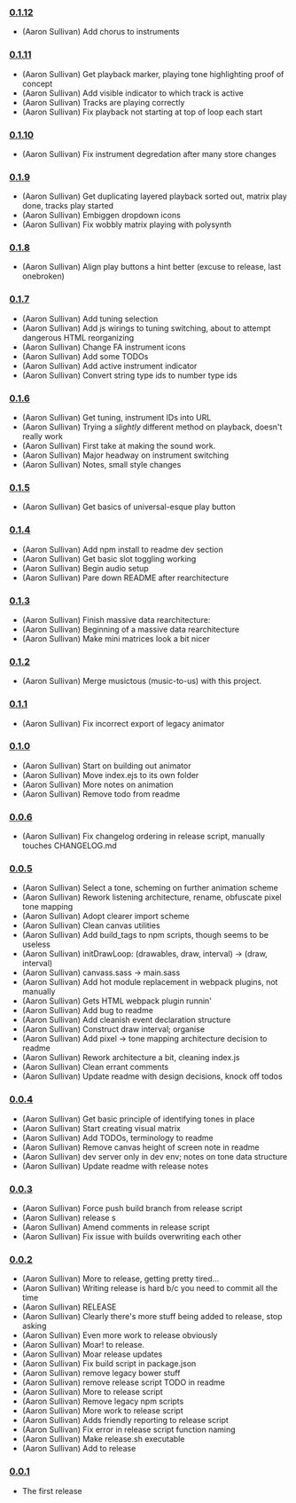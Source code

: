 ### [0.1.12](https://github.com/aaronik/tones/releases/tag/0.1.12)

  * (Aaron Sullivan) Add chorus to instruments

### [0.1.11](https://github.com/aaronik/tones/releases/tag/0.1.11)

  * (Aaron Sullivan) Get playback marker, playing tone highlighting proof of concept
  * (Aaron Sullivan) Add visible indicator to which track is active
  * (Aaron Sullivan) Tracks are playing correctly
  * (Aaron Sullivan) Fix playback not starting at top of loop each start

### [0.1.10](https://github.com/aaronik/tones/releases/tag/0.1.10)

  * (Aaron Sullivan) Fix instrument degredation after many store changes

### [0.1.9](https://github.com/aaronik/tones/releases/tag/0.1.9)

  * (Aaron Sullivan) Get duplicating layered playback sorted out, matrix play done, tracks play started
  * (Aaron Sullivan) Embiggen dropdown icons
  * (Aaron Sullivan) Fix wobbly matrix playing with polysynth

### [0.1.8](https://github.com/aaronik/tones/releases/tag/0.1.8)

  * (Aaron Sullivan) Align play buttons a hint better (excuse to release, last onebroken)

### [0.1.7](https://github.com/aaronik/tones/releases/tag/0.1.7)

  * (Aaron Sullivan) Add tuning selection
  * (Aaron Sullivan) Add js wirings to tuning switching, about to attempt dangerous HTML reorganizing
  * (Aaron Sullivan) Change FA instrument icons
  * (Aaron Sullivan) Add some TODOs
  * (Aaron Sullivan) Add active instrument indicator
  * (Aaron Sullivan) Convert string type ids to number type ids

### [0.1.6](https://github.com/aaronik/tones/releases/tag/0.1.6)

  * (Aaron Sullivan) Get tuning, instrument IDs into URL
  * (Aaron Sullivan) Trying a _slightly_ different method on playback, doesn't really work
  * (Aaron Sullivan) First take at making the sound work.
  * (Aaron Sullivan) Major headway on instrument switching
  * (Aaron Sullivan) Notes, small style changes

### [0.1.5](https://github.com/aaronik/tones/releases/tag/0.1.5)

  * (Aaron Sullivan) Get basics of universal-esque play button

### [0.1.4](https://github.com/aaronik/tones/releases/tag/0.1.4)

  * (Aaron Sullivan) Add npm install to readme dev section
  * (Aaron Sullivan) Get basic slot toggling working
  * (Aaron Sullivan) Begin audio setup
  * (Aaron Sullivan) Pare down README after rearchitecture

### [0.1.3](https://github.com/aaronik/tones/releases/tag/0.1.3)

  * (Aaron Sullivan) Finish massive data rearchitecture:
  * (Aaron Sullivan) Beginning of a massive data rearchitecture
  * (Aaron Sullivan) Make mini matrices look a bit nicer

### [0.1.2](https://github.com/aaronik/tones/releases/tag/0.1.2)

  * (Aaron Sullivan) Merge musictous (music-to-us) with this project.

### [0.1.1](https://github.com/aaronik/tones/releases/tag/0.1.1)

  * (Aaron Sullivan) Fix incorrect export of legacy animator

### [0.1.0](https://github.com/aaronik/tones/releases/tag/0.1.0)

  * (Aaron Sullivan) Start on building out animator
  * (Aaron Sullivan) Move index.ejs to its own folder
  * (Aaron Sullivan) More notes on animation
  * (Aaron Sullivan) Remove todo from readme

### [0.0.6](https://github.com/aaronik/tones/releases/tag/0.0.6)

  * (Aaron Sullivan) Fix changelog ordering in release script, manually touches CHANGELOG.md

### [0.0.5](https://github.com/aaronik/tones/releases/tag/0.0.5)

  * (Aaron Sullivan) Select a tone, scheming on further animation scheme
  * (Aaron Sullivan) Rework listening architecture, rename, obfuscate pixel tone mapping
  * (Aaron Sullivan) Adopt clearer import scheme
  * (Aaron Sullivan) Clean canvas utilities
  * (Aaron Sullivan) Add build_tags to npm scripts, though seems to be useless
  * (Aaron Sullivan) initDrawLoop: (drawables, draw, interval) -> (draw, interval)
  * (Aaron Sullivan) canvass.sass -> main.sass
  * (Aaron Sullivan) Add hot module replacement in webpack plugins, not manually
  * (Aaron Sullivan) Gets HTML webpack plugin runnin'
  * (Aaron Sullivan) Add bug to readme
  * (Aaron Sullivan) Add cleanish event declaration structure
  * (Aaron Sullivan) Construct draw interval; organise
  * (Aaron Sullivan) Add pixel -> tone mapping architecture decision to readme
  * (Aaron Sullivan) Rework architecture a bit, cleaning index.js
  * (Aaron Sullivan) Clean errant comments
  * (Aaron Sullivan) Update readme with design decisions, knock off todos

### [0.0.4](https://github.com/aaronik/tones/releases/tag/0.0.4)

  * (Aaron Sullivan) Get basic principle of identifying tones in place
  * (Aaron Sullivan) Start creating visual matrix
  * (Aaron Sullivan) Add TODOs, terminology to readme
  * (Aaron Sullivan) Remove canvas height of screen note in readme
  * (Aaron Sullivan) dev server only in dev env; notes on tone data structure
  * (Aaron Sullivan) Update readme with release notes

### [0.0.3](https://github.com/aaronik/tones/releases/tag/0.0.3)

  * (Aaron Sullivan) Force push build branch from release script
  * (Aaron Sullivan) release s
  * (Aaron Sullivan) Amend comments in release script
  * (Aaron Sullivan) Fix issue with builds overwriting each other

### [0.0.2](https://github.com/aaronik/tones/releases/tag/0.0.2)

  * (Aaron Sullivan) More to release, getting pretty tired...
  * (Aaron Sullivan) Writing release is hard b/c you need to commit all the time
  * (Aaron Sullivan) RELEASE
  * (Aaron Sullivan) Clearly there's more stuff being added to release, stop asking
  * (Aaron Sullivan) Even more work to release obviously
  * (Aaron Sullivan) Moar! to release.
  * (Aaron Sullivan) Moar release updates
  * (Aaron Sullivan) Fix build script in package.json
  * (Aaron Sullivan) remove legacy bower stuff
  * (Aaron Sullivan) remove release script TODO in readme
  * (Aaron Sullivan) More to release script
  * (Aaron Sullivan) Remove legacy npm scripts
  * (Aaron Sullivan) More work to release script
  * (Aaron Sullivan) Adds friendly reporting to release script
  * (Aaron Sullivan) Fix error in release script function naming
  * (Aaron Sullivan) Make release.sh executable
  * (Aaron Sullivan) Add to release

### [0.0.1](https://github.com/aaronik/tones/releases/tag/v0.0.1)

- The first release